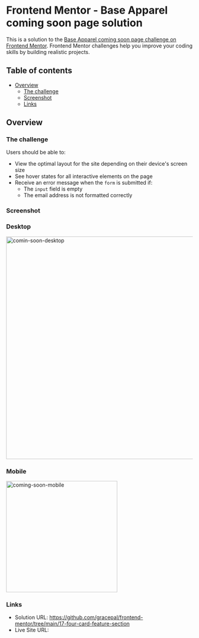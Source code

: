 # Frontend Mentor - Base Apparel coming soon page solution

This is a solution to the [Base Apparel coming soon page challenge on Frontend Mentor](https://www.frontendmentor.io/challenges/base-apparel-coming-soon-page-5d46b47f8db8a7063f9331a0). Frontend Mentor challenges help you improve your coding skills by building realistic projects.

## Table of contents

- [Overview](#overview)
  - [The challenge](#the-challenge)
  - [Screenshot](#screenshot)
  - [Links](#links)

## Overview

### The challenge

Users should be able to:

- View the optimal layout for the site depending on their device's screen size
- See hover states for all interactive elements on the page
- Receive an error message when the `form` is submitted if:
  - The `input` field is empty
  - The email address is not formatted correctly

### Screenshot

### Desktop

<img width="600" alt="comin-soon-desktop" src="https://github.com/gracepal/frontend-mentor/assets/131278381/e9b0e5ad-7dad-49d4-9198-d0ebe20bdea2">

### Mobile

<img width="300" alt="coming-soon-mobile" src="https://github.com/gracepal/frontend-mentor/assets/131278381/fd52cf51-5b70-4474-ac85-dc87c209b7ca">

### Links

- Solution URL: https://github.com/gracepal/frontend-mentor/tree/main/17-four-card-feature-section
- Live Site URL:
